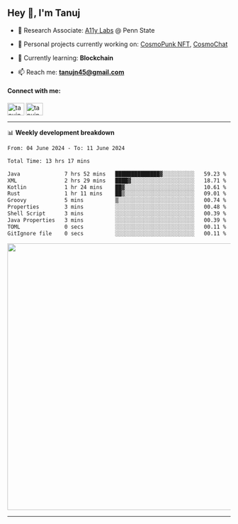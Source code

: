 <h2>Hey 👋, I'm Tanuj</h2>

- 🔬 Research Associate: [A11y Labs](https://a11y.ist.psu.edu/) @ Penn State 

- 🔭 Personal projects currently working on: [CosmoPunk NFT](https://github.com/tanujn45/CosmoNFT), [CosmoChat](https://github.com/tanujn45/CosmoChat)

- 🌱 Currently learning: **Blockchain**

- 📫 Reach me: **tanujn45@gmail.com**

<h4 align="left">Connect with me:</h4>
<p align="left">
<a href="https://twitter.com/tanujn45" target="blank"><img align="center" src="https://raw.githubusercontent.com/rahuldkjain/github-profile-readme-generator/master/src/images/icons/Social/twitter.svg" alt="tanujn45" height="28" width="38" /></a>
<a href="https://linkedin.com/in/tanujn45" target="blank"><img align="center" src="https://raw.githubusercontent.com/rahuldkjain/github-profile-readme-generator/master/src/images/icons/Social/linked-in-alt.svg" alt="tanujn45" height="28" width="38" /></a>
</p>

-------

📊 **Weekly development breakdown**
<!--START_SECTION:waka-->

```txt
From: 04 June 2024 - To: 11 June 2024

Total Time: 13 hrs 17 mins

Java              7 hrs 52 mins   ██████████████▓░░░░░░░░░░   59.23 %
XML               2 hrs 29 mins   ████▓░░░░░░░░░░░░░░░░░░░░   18.71 %
Kotlin            1 hr 24 mins    ██▓░░░░░░░░░░░░░░░░░░░░░░   10.61 %
Rust              1 hr 11 mins    ██▒░░░░░░░░░░░░░░░░░░░░░░   09.01 %
Groovy            5 mins          ▒░░░░░░░░░░░░░░░░░░░░░░░░   00.74 %
Properties        3 mins          ░░░░░░░░░░░░░░░░░░░░░░░░░   00.48 %
Shell Script      3 mins          ░░░░░░░░░░░░░░░░░░░░░░░░░   00.39 %
Java Properties   3 mins          ░░░░░░░░░░░░░░░░░░░░░░░░░   00.39 %
TOML              0 secs          ░░░░░░░░░░░░░░░░░░░░░░░░░   00.11 %
GitIgnore file    0 secs          ░░░░░░░░░░░░░░░░░░░░░░░░░   00.11 %
```

<!--END_SECTION:waka-->

<img src="https://wakatime.com/share/@018e9abd-1aa4-4aa6-9db7-5ca3b999e810/4650b67a-98aa-46b4-b598-3d8a2451f0df.svg" width="600"/>

-------
